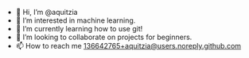 - 👋 Hi, I’m @aquitzia
- 👀 I’m interested in machine learning.
- 🌱 I’m currently learning how to use git!
- 💞️ I’m looking to collaborate on projects for beginners.
- 📫 How to reach me 136642765+aquitzia@users.noreply.github.com

<!---
Welcome!
--->
